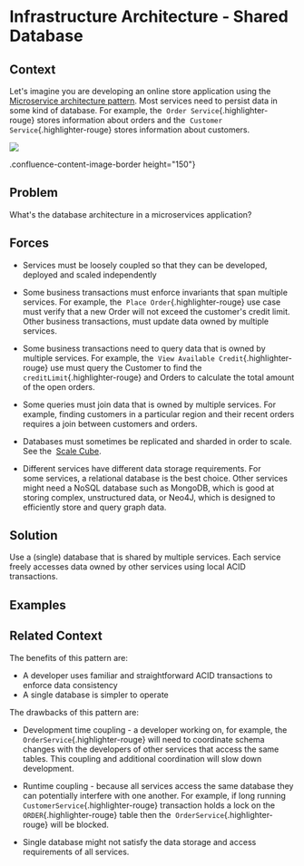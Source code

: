 









Infrastructure Architecture - Shared Database
===========================================


 
Context
-------

Let's imagine you are developing an online store application using the 
[Microservice architecture
pattern](https://microservices.io/patterns/microservices.html).
Most services need to persist data in some kind of database. For
example, the  `Order Service`{.highlighter-rouge} stores information
about orders and the  `Customer Service`{.highlighter-rouge} stores
information about customers.

![](https://microservices.io/i/customersandorders.png)

.confluence-content-image-border height="150"}

Problem
-------

What's the database architecture in a microservices application?

Forces
------

-   Services must be loosely coupled so that they can be developed,
    deployed and scaled independently

-   Some business transactions must enforce invariants that span
    multiple services. For example, the 
    `Place Order`{.highlighter-rouge} use case must verify that a new
    Order will not exceed the customer's credit limit. Other business
    transactions, must update data owned by multiple services.

-   Some business transactions need to query data that is owned by
    multiple services. For example, the 
    `View Available Credit`{.highlighter-rouge} use must query the
    Customer to find the  `creditLimit`{.highlighter-rouge} and Orders
    to calculate the total amount of the open orders.

-   Some queries must join data that is owned by multiple services. For
    example, finding customers in a particular region and their recent
    orders requires a join between customers and orders.

-   Databases must sometimes be replicated and sharded in order to
    scale. See the  [Scale
    Cube](https://microservices.io/articles/scalecube.html).

-   Different services have different data storage requirements. For
    some services, a relational database is the best choice. Other
    services might need a NoSQL database such as MongoDB, which is good
    at storing complex, unstructured data, or Neo4J, which is designed
    to efficiently store and query graph data.

Solution
--------

Use a (single) database that is shared by multiple services. Each
service freely accesses data owned by other services using local ACID
transactions.

Examples
--------

Related Context
---------------

The benefits of this pattern are:

-   A developer uses familiar and straightforward ACID transactions to
    enforce data consistency
-   A single database is simpler to operate

The drawbacks of this pattern are:

-   Development time coupling - a developer working on, for example,
    the  `OrderService`{.highlighter-rouge} will need to coordinate
    schema changes with the developers of other services that access the
    same tables. This coupling and additional coordination will slow
    down development.

-   Runtime coupling - because all services access the same database
    they can potentially interfere with one another. For example, if
    long running  `CustomerService`{.highlighter-rouge} transaction
    holds a lock on the  `ORDER`{.highlighter-rouge} table then the 
    `OrderService`{.highlighter-rouge} will be blocked.

-   Single database might not satisfy the data storage and access
    requirements of all services.



 



